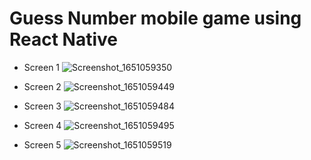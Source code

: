 # Guess Number mobile game using React Native

- Screen 1
![Screenshot_1651059350](https://user-images.githubusercontent.com/29144620/165509927-2597aa51-6785-4acd-ae9d-e8b21b8dd1d6.png)

- Screen 2
![Screenshot_1651059449](https://user-images.githubusercontent.com/29144620/165509987-4ed1bb3f-e85e-4433-99fa-59aa7347972d.png)

- Screen 3
![Screenshot_1651059484](https://user-images.githubusercontent.com/29144620/165510324-885848d0-d679-4cdb-8178-0d507b832110.png)

- Screen 4
![Screenshot_1651059495](https://user-images.githubusercontent.com/29144620/165510352-d33616ff-24e7-4379-a868-852a9e546968.png)

- Screen 5
![Screenshot_1651059519](https://user-images.githubusercontent.com/29144620/165510373-68b7c0aa-714e-4734-99d1-d7c425a91ba0.png)
